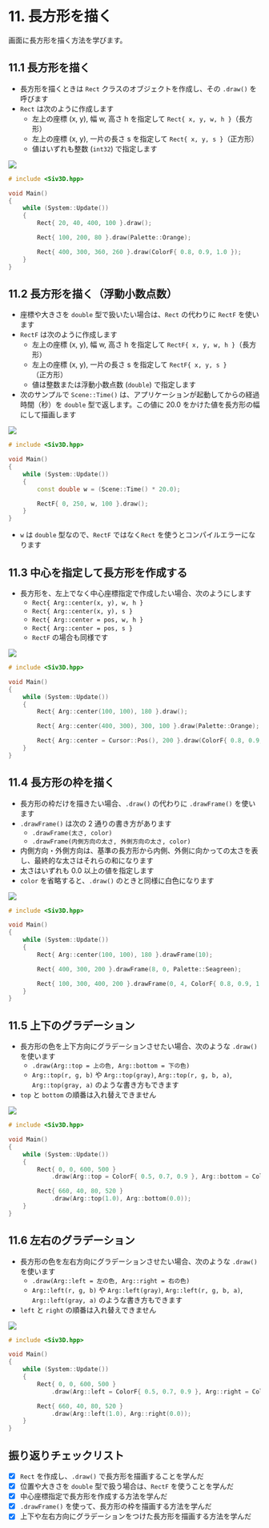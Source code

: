 # 11. 長方形を描く
画面に長方形を描く方法を学びます。

## 11.1 長方形を描く
- 長方形を描くときは `Rect` クラスのオブジェクトを作成し、その `.draw()` を呼びます
- `Rect` は次のように作成します
	- 左上の座標 (x, y), 幅 w, 高さ h を指定して `Rect{ x, y, w, h }`（長方形）
	- 左上の座標 (x, y), 一片の長さ s を指定して `Rect{ x, y, s }`（正方形）
	- 値はいずれも整数 (`int32`) で指定します

![](https://raw.githubusercontent.com/Siv3D/siv3d.site.resource/main/2025/tutorial/rect/1.png)

```cpp title="長方形を描く"
# include <Siv3D.hpp>

void Main()
{
	while (System::Update())
	{
		Rect{ 20, 40, 400, 100 }.draw();

		Rect{ 100, 200, 80 }.draw(Palette::Orange);

		Rect{ 400, 300, 360, 260 }.draw(ColorF{ 0.8, 0.9, 1.0 });
	}
}
```


## 11.2 長方形を描く（浮動小数点数）
- 座標や大きさを `double` 型で扱いたい場合は、`Rect` の代わりに `RectF` を使います
- `RectF` は次のように作成します
	- 左上の座標 (x, y), 幅 w, 高さ h を指定して `RectF{ x, y, w, h }`（長方形）
	- 左上の座標 (x, y), 一片の長さ s を指定して `RectF{ x, y, s }`（正方形）
	- 値は整数または浮動小数点数 (`double`) で指定します
- 次のサンプルで `Scene::Time()` は、アプリケーションが起動してからの経過時間（秒）を `double` 型で返します。この値に 20.0 をかけた値を長方形の幅にして描画します

![](https://raw.githubusercontent.com/Siv3D/siv3d.site.resource/main/2025/tutorial/rect/2.png)

```cpp title="時間経過で横幅が変わる長方形を描く"
# include <Siv3D.hpp>

void Main()
{
	while (System::Update())
	{
		const double w = (Scene::Time() * 20.0);

		RectF{ 0, 250, w, 100 }.draw();
	}
}
```

- `w` は `double` 型なので、`RectF` ではなく`Rect` を使うとコンパイルエラーになります


## 11.3 中心を指定して長方形を作成する
- 長方形を、左上でなく中心座標指定で作成したい場合、次のようにします
	- `Rect{ Arg::center(x, y), w, h }`
	- `Rect{ Arg::center(x, y), s }`
	- `Rect{ Arg::center = pos, w, h }`
	- `Rect{ Arg::center = pos, s }`
	- `RectF` の場合も同様です

![](https://raw.githubusercontent.com/Siv3D/siv3d.site.resource/main/2025/tutorial/rect/3.png)

```cpp title="中心座標指定で長方形を描く"
# include <Siv3D.hpp>

void Main()
{
	while (System::Update())
	{
		Rect{ Arg::center(100, 100), 180 }.draw();

		Rect{ Arg::center(400, 300), 300, 100 }.draw(Palette::Orange);

		Rect{ Arg::center = Cursor::Pos(), 200 }.draw(ColorF{ 0.8, 0.9, 1.0, 0.8 });
	}
}
```


## 11.4 長方形の枠を描く
- 長方形の枠だけを描きたい場合、`.draw()` の代わりに `.drawFrame()` を使います
- `.drawFrame()` は次の 2 通りの書き方があります
	- `.drawFrame(太さ, color)`
	- `.drawFrame(内側方向の太さ, 外側方向の太さ, color)`
- 内側方向・外側方向は、基準の長方形から内側、外側に向かっての太さを表し、最終的な太さはそれらの和になります
- 太さはいずれも 0.0 以上の値を指定します
- `color` を省略すると、`.draw()` のときと同様に白色になります

![](https://raw.githubusercontent.com/Siv3D/siv3d.site.resource/main/2025/tutorial/rect/4.png)

```cpp title="長方形の枠を描く"
# include <Siv3D.hpp>

void Main()
{
	while (System::Update())
	{
		Rect{ Arg::center(100, 100), 180 }.drawFrame(10);

		Rect{ 400, 300, 200 }.drawFrame(8, 0, Palette::Seagreen);

		Rect{ 100, 300, 400, 200 }.drawFrame(0, 4, ColorF{ 0.8, 0.9, 1.0 });
	}
}
```


## 11.5 上下のグラデーション
- 長方形の色を上下方向にグラデーションさせたい場合、次のような `.draw()` を使います
	- `.draw(Arg::top = 上の色, Arg::bottom = 下の色)`
	- `Arg::top(r, g, b)` や `Arg::top(gray)`, `Arg::top(r, g, b, a)`, `Arg::top(gray, a)` のような書き方もできます
- `top` と `bottom` の順番は入れ替えできません

![](https://raw.githubusercontent.com/Siv3D/siv3d.site.resource/main/2025/tutorial/rect/5.png)

```cpp title="上下のグラデーションで長方形を描く"
# include <Siv3D.hpp>

void Main()
{
	while (System::Update())
	{
		Rect{ 0, 0, 600, 500 }
			.draw(Arg::top = ColorF{ 0.5, 0.7, 0.9 }, Arg::bottom = ColorF{ 0.5, 0.9, 0.7 });

		Rect{ 660, 40, 80, 520 }
			.draw(Arg::top(1.0), Arg::bottom(0.0));
	}
}
```


## 11.6 左右のグラデーション
- 長方形の色を左右方向にグラデーションさせたい場合、次のような `.draw()` を使います
	- `.draw(Arg::left = 左の色, Arg::right = 右の色)`
	- `Arg::left(r, g, b)` や `Arg::left(gray)`, `Arg::left(r, g, b, a)`, `Arg::left(gray, a)`  のような書き方もできます
- `left` と `right` の順番は入れ替えできません

![](https://raw.githubusercontent.com/Siv3D/siv3d.site.resource/main/2025/tutorial/rect/6.png)


```cpp title="上下のグラデーションで長方形を描く"
# include <Siv3D.hpp>

void Main()
{
	while (System::Update())
	{
		Rect{ 0, 0, 600, 500 }
			.draw(Arg::left = ColorF{ 0.5, 0.7, 0.9 }, Arg::right = ColorF{ 0.5, 0.9, 0.7 });

		Rect{ 660, 40, 80, 520 }
			.draw(Arg::left(1.0), Arg::right(0.0));
	}
}
```

## 振り返りチェックリスト
- [x] `Rect` を作成し、`.draw()` で長方形を描画することを学んだ
- [x] 位置や大きさを `double` 型で扱う場合は、`RectF` を使うことを学んだ
- [x] 中心座標指定で長方形を作成する方法を学んだ
- [x] `.drawFrame()` を使って、長方形の枠を描画する方法を学んだ
- [x] 上下や左右方向にグラデーションをつけた長方形を描画する方法を学んだ
